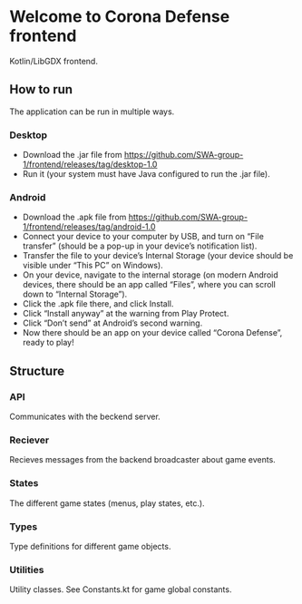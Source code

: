# Welcome to Corona Defense frontend
Kotlin/LibGDX frontend.

## How to run
The application can be run in multiple ways.

### Desktop
* Download the .jar file from https://github.com/SWA-group-1/frontend/releases/tag/desktop-1.0
* Run it (your system must have Java configured to run the .jar file).

### Android
* Download the .apk file from https://github.com/SWA-group-1/frontend/releases/tag/android-1.0
* Connect your device to your computer by USB, and turn on “File transfer” (should be a pop-up in your device’s notification list).
* Transfer the file to your device’s Internal Storage (your device should be visible under “This PC” on Windows).
* On your device, navigate to the internal storage (on modern Android devices, there should be an app called “Files”, where you can scroll down to “Internal Storage”).
* Click the .apk file there, and click Install.
* Click “Install anyway” at the warning from Play Protect.
* Click “Don’t send” at Android’s second warning.
* Now there should be an app on your device called “Corona Defense”, ready to play!

## Structure

### API
Communicates with the beckend server.

### Reciever
Recieves messages from the backend broadcaster about game events.

### States
The different game states (menus, play states, etc.).

### Types
Type definitions for different game objects.

### Utilities
Utility classes.
See Constants.kt for game global constants.
